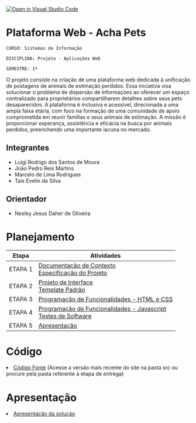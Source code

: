 [![Open in Visual Studio Code](https://classroom.github.com/assets/open-in-vscode-718a45dd9cf7e7f842a935f5ebbe5719a5e09af4491e668f4dbf3b35d5cca122.svg)](https://classroom.github.com/online_ide?assignment_repo_id=12239628&assignment_repo_type=AssignmentRepo)
# Plataforma Web - Acha Pets

`CURSO: Sistemas de Informação`

`DISCIPLINA: Projeto - Aplicações Web`

`SEMESTRE: 1º`

O projeto consiste na criação de uma plataforma web
dedicada à unificação de postagens de animais de estimação
perdidos. Essa iniciativa visa solucionar o problema de
dispersão de informações ao oferecer um espaço centralizado
para proprietários compartilharem detalhes sobre seus pets
desaparecidos.
A plataforma é inclusiva e acessível, direcionada a uma
ampla faixa etária, com foco na formação de uma comunidade de
apoio comprometida em reunir famílias e seus animais de
estimação. A missão é proporcionar esperança, assistência e
eficácia na busca por animais perdidos, preenchendo uma
importante lacuna no mercado.

## Integrantes

* Luigi Rodrigo dos Santos de Moura
* João Pedro Reis Martins
* Marcelo de Lima Rodrigues
* Tais Evelin da Silva


## Orientador

* Nesley Jesus Daher de Oliveira

# Planejamento

| Etapa         | Atividades |
|  :----:   | ----------- |
| ETAPA 1         |[Documentação de Contexto](docs/context.md) <br> [Especificação do Projeto](docs/especification.md) |
| ETAPA 2         |[Projeto de Interface](docs/interface.md) <br> [Template Padrão](docs/template.md) |
| ETAPA 3         |[Programação de Funcionalidades - HTML e CSS](docs/development.md) |
| ETAPA 4        |[Programação de Funcionalidades - Javascript](docs/development.md) <br> [Testes de Software ](docs/tests.md) |
| ETAPA 5         | [Apresentação](presentation/README.md) |

# Código

<li><a href="src/README.md"> Código Fonte</a> (Acesse a versão mais recente do site na pasta src ou procure pela pasta referente à etapa de entrega)</li>

# Apresentação

<li><a href="presentation/README.md"> Apresentação da solução</a></li>
